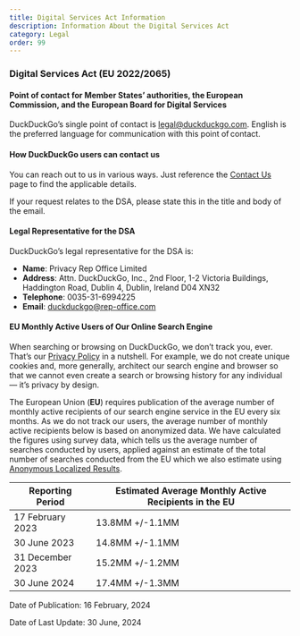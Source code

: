 ```yaml
---
title: Digital Services Act Information
description: Information About the Digital Services Act
category: Legal
order: 99
---
```


### Digital Services Act (EU 2022/2065)

#### Point of contact for Member States’ authorities, the European Commission, and the European Board for Digital Services

DuckDuckGo’s single point of contact is <a href="mailto:legal@duckduckgo.com">legal@duckduckgo.com</a>. English is the preferred language for communication with this point of contact.

#### How DuckDuckGo users can contact us

You can reach out to us in various ways. Just reference the [Contact Us]({{site.baseurl}}/company/contact-us/) page to find the applicable details.

If your request relates to the DSA, please state this in the title and body of the email.

#### Legal Representative for the DSA

DuckDuckGo’s legal representative for the DSA is:

-   **Name**: Privacy Rep Office Limited
-   **Address**: Attn. DuckDuckGo, Inc., 2nd Floor, 1-2 Victoria Buildings, Haddington Road, Dublin 4, Dublin, Ireland D04 XN32
-   **Telephone**: 0035-31-6994225
-   **Email**: duckduckgo@rep-office.com

#### EU Monthly Active Users of Our Online Search Engine

When searching or browsing on DuckDuckGo, we don’t track you, ever. That’s our <a href="https://duckduckgo.com/privacy">Privacy Policy</a> in a nutshell. For example, we do not create unique cookies and, more generally, architect our search engine and browser so that we cannot even create a search or browsing history for any individual — it’s privacy by design.

The European Union (**EU**) requires publication of the average number of monthly active recipients of our search engine service in the EU every six months. As we do not track our users, the average number of monthly active recipients below is based on anonymized data. We have calculated the figures using survey data, which tells us the average number of searches conducted by users, applied against an estimate of the total number of searches conducted from the EU which we also estimate using <a href="{{ site.baseurl }}/privacy/anonymous-localized-results/">Anonymous Localized Results</a>.

| Reporting Period | Estimated Average Monthly Active Recipients in the EU |
| ---------------- | ----------------------------------------------------- |
| 17 February 2023 | 13.8MM +/-1.1MM                                       |
| 30 June 2023     | 14.8MM +/-1.1MM                                       |
| 31 December 2023 | 15.2MM +/-1.2MM                                       |
| 30 June 2024     | 17.4MM +/-1.3MM                                       |

Date of Publication: 16 February, 2024

Date of Last Update: 30 June, 2024
